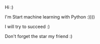 Hi :)

I'm Start machine learning with Python :))))

I will try to succeed :)

Don't forget the star my friend :)
